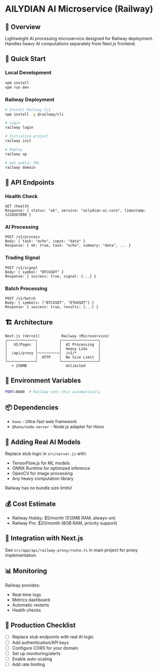 # AILYDIAN AI Microservice (Railway)

## 🎯 Overview
Lightweight AI processing microservice designed for Railway deployment. Handles heavy AI computations separately from Next.js frontend.

## 🚀 Quick Start

### Local Development
```bash
npm install
npm run dev
```

### Railway Deployment
```bash
# Install Railway CLI
npm install -g @railway/cli

# Login
railway login

# Initialize project
railway init

# Deploy
railway up

# Get public URL
railway domain
```

## 📡 API Endpoints

### Health Check
```
GET /health
Response: { status: "ok", service: "ailydian-ai-core", timestamp: 1234567890 }
```

### AI Processing
```
POST /v1/process
Body: { task: "echo", input: "data" }
Response: { ok: true, task: "echo", summary: "data", ... }
```

### Trading Signal
```
POST /v1/signal
Body: { symbol: "BTCUSDT" }
Response: { success: true, signal: {...} }
```

### Batch Processing
```
POST /v1/batch
Body: { symbols: ["BTCUSDT", "ETHUSDT"] }
Response: { success: true, results: [...] }
```

## 🏗️ Architecture

```
Next.js (Vercel)          Railway (Microservice)
┌─────────────┐          ┌─────────────────┐
│   UI/Pages  │          │  AI Processing  │
│             │          │  Heavy Libs     │
│  /api/proxy │─────────→│  /v1/*          │
│             │  HTTP    │  No Size Limit  │
└─────────────┘          └─────────────────┘
   < 250MB                  Unlimited
```

## 🔧 Environment Variables

```bash
PORT=8080  # Railway sets this automatically
```

## 📦 Dependencies
- `hono` - Ultra-fast web framework
- `@hono/node-server` - Node.js adapter for Hono

## 🎨 Adding Real AI Models

Replace stub logic in `src/server.js` with:
- TensorFlow.js for ML models
- ONNX Runtime for optimized inference
- OpenCV for image processing
- Any heavy computation library

Railway has no bundle size limits!

## 💰 Cost Estimate
- Railway Hobby: $5/month (512MB RAM, always-on)
- Railway Pro: $20/month (8GB RAM, priority support)

## 🔗 Integration with Next.js

See `src/app/api/railway-proxy/route.ts` in main project for proxy implementation.

## 📊 Monitoring

Railway provides:
- Real-time logs
- Metrics dashboard
- Automatic restarts
- Health checks

## 🚀 Production Checklist
- [ ] Replace stub endpoints with real AI logic
- [ ] Add authentication/API keys
- [ ] Configure CORS for your domain
- [ ] Set up monitoring/alerts
- [ ] Enable auto-scaling
- [ ] Add rate limiting
